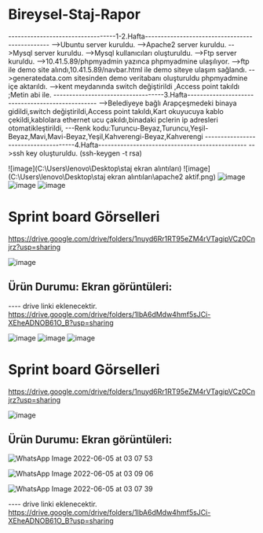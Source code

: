 # Bireysel-Staj-Rapor
----------------------------------1-2.Hafta-----------------------------------------------
-->Ubuntu server kuruldu.
-->Apache2 server kuruldu.
-->Mysql server kuruldu.
-->Mysql kullanıcıları oluşturuldu.
-->Ftp server kuruldu.
-->10.41.5.89/phpmyadmin  yazınca phpmyadmine ulaşılıyor.
-->ftp ile demo site alındı,10.41.5.89/navbar.html  ile demo siteye ulaşım sağlandı.
-->generatedata.com sitesinden demo veritabanı oluşturuldu phpmyadmine içe aktarıldı.
-->kent meydanında switch değiştirildi ,Access point takıldı ;Metin abi ile. 
-----------------------------------3.Hafta-------------------------------------------------
-->Belediyeye bağlı Arapçeşmedeki binaya gidildi,switch değiştirildi,Access point takıldı,Kart okuyucuya kablo çekildi,kablolara ethernet ucu çakıldı,binadaki pclerin ip adresleri otomatikleştirildi,
---Renk kodu:Turuncu-Beyaz,Turuncu,Yeşil-Beyaz,Mavi,Mavi-Beyaz,Yeşil,Kahverengi-Beyaz,Kahverengi
-------------------------------------4.Hafta-----------------------------------------------
-->ssh key oluşturuldu. (ssh-keygen -t rsa)






 
 
 ![image](C:\Users\lenovo\Desktop\staj  ekran alıntıları)
![image](C:\Users\lenovo\Desktop\staj  ekran alıntıları\apache2 aktif.png)
![image](https://user-images.githubusercontent.com/78876985/169839387-30d0f698-adc2-4270-ad80-0520c213b7f1.png)
![image](https://user-images.githubusercontent.com/78876985/169839412-b44de7ee-213c-4a58-9703-09c6b40444a4.png)
![image](https://user-images.githubusercontent.com/78876985/169839441-785523f0-69e0-4c6d-a171-ab8c733c54f9.png)

 
 
 # Sprint board Görselleri
https://drive.google.com/drive/folders/1nuyd6Rr1RT95eZM4rVTagipVCz0Cnjrz?usp=sharing

![image](https://user-images.githubusercontent.com/78876985/169957222-9bafd371-3ddb-4c80-b1cf-e6040ad473d7.png)




## Ürün Durumu: Ekran görüntüleri:


---- drive linki eklenecektir.
https://drive.google.com/drive/folders/1lbA6dMdw4hmf5sJCi-XEheADNOB61O_B?usp=sharing </br>





 
 
![image](https://user-images.githubusercontent.com/78876985/172162255-e8594036-01ba-4faf-a0fa-c8723c522268.png)
![image](https://user-images.githubusercontent.com/78876985/172162605-be67d976-2a66-4ad9-990a-2c8e476240a9.png)
![image](https://user-images.githubusercontent.com/78876985/169839441-785523f0-69e0-4c6d-a171-ab8c733c54f9.png)

 
 
 # Sprint board Görselleri
https://drive.google.com/drive/folders/1nuyd6Rr1RT95eZM4rVTagipVCz0Cnjrz?usp=sharing

![image](https://user-images.githubusercontent.com/78876985/169957222-9bafd371-3ddb-4c80-b1cf-e6040ad473d7.png)




## Ürün Durumu: Ekran görüntüleri:

![WhatsApp Image 2022-06-05 at 03 07 53](https://user-images.githubusercontent.com/78876985/172160425-fdfba6a5-731a-416b-930e-e9a090d85f01.jpeg)

![WhatsApp Image 2022-06-05 at 03 09 06](https://user-images.githubusercontent.com/78876985/172160469-ad88b3de-1736-47bb-ae58-cfdba56b7624.jpeg)

![WhatsApp Image 2022-06-05 at 03 07 39](https://user-images.githubusercontent.com/78876985/172160494-ecf6be3f-1530-4002-81a1-dc05ba43fe30.jpeg)

---- drive linki eklenecektir.
https://drive.google.com/drive/folders/1lbA6dMdw4hmf5sJCi-XEheADNOB61O_B?usp=sharing </br>










